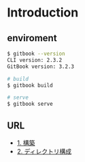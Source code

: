 # Introduction

## enviroment

```sh
$ gitbook --version
CLI version: 2.3.2
GitBook version: 3.2.3

# build
$ gitbook build

# serve
$ gitbook serve
```

## URL

* [1. 構築](architecture/README.md)
* [2. ディレクトリ構成](architecture/directory.md)
